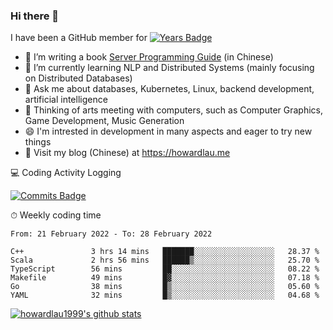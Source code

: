 ### Hi there 👋
I have been a GitHub member for [![Years Badge](https://badges.pufler.dev/years/howardlau1999)](https://badges.pufler.dev)

- 🔭 I’m writing a book [Server Programming Guide](https://github.com/howardlau1999/server-programming-guide) (in Chinese) 
- 🌱 I’m currently learning NLP and Distributed Systems (mainly focusing on Distributed Databases)
- 💬 Ask me about databases, Kubernetes, Linux, backend development, artificial intelligence
- 🤔 Thinking of arts meeting with computers, such as Computer Graphics, Game Development, Music Generation
- 😄 I'm intrested in development in many aspects and eager to try new things
- 📕 Visit my blog (Chinese) at https://howardlau.me

<!--
**howardlau1999/howardlau1999** is a ✨ _special_ ✨ repository because its `README.md` (this file) appears on your GitHub profile.

Here are some ideas to get you started:
- 👯 I’m looking to collaborate on ...
- 🤔 I’m looking for help with ...
- 📫 How to reach me: ...
- 😄 Pronouns: ...
- ⚡ Fun fact: ...
-->

💻 Coding Activity Logging

[![Commits Badge](https://badges.pufler.dev/commits/weekly/howardlau1999)](https://badges.pufler.dev)

⏱ Weekly coding time
<!-- Generated By https://github.com/athul/waka-readme -->
<!--START_SECTION:waka-->

```text
From: 21 February 2022 - To: 28 February 2022

C++               3 hrs 14 mins   ███████░░░░░░░░░░░░░░░░░░   28.37 %
Scala             2 hrs 56 mins   ██████▒░░░░░░░░░░░░░░░░░░   25.70 %
TypeScript        56 mins         ██░░░░░░░░░░░░░░░░░░░░░░░   08.22 %
Makefile          49 mins         █▓░░░░░░░░░░░░░░░░░░░░░░░   07.18 %
Go                38 mins         █▒░░░░░░░░░░░░░░░░░░░░░░░   05.60 %
YAML              32 mins         █▒░░░░░░░░░░░░░░░░░░░░░░░   04.68 %
```

<!--END_SECTION:waka-->

[![howardlau1999's github stats](https://github-readme-stats.vercel.app/api?username=howardlau1999)](https://github.com/anuraghazra/github-readme-stats)

<!--[![Top Langs](https://github-readme-stats.vercel.app/api/top-langs/?username=howardlau1999&layout=compact)](https://github.com/anuraghazra/github-readme-stats)-->

<!--1-->
